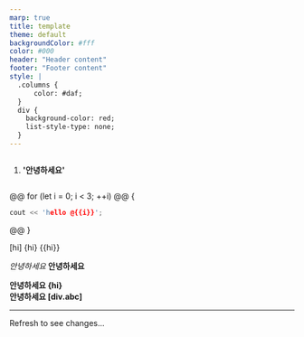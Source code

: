 ```yaml
---
marp: true
title: template
theme: default
backgroundColor: #fff
color: #000
header: "Header content"
footer: "Footer content"
style: |
  .columns {
      color: #daf;
  }
  div {
    background-color: red;
    list-style-type: none;
  }
---
```


<div class='columns'>
    <ol>
        <li>
            <b>'안녕하세요'</b>
        </li>
    </ol>
</div>

@@ for (let i = 0; i < 3; ++i)
@@ {

```cpp
cout << 'hello @{{i}}';
```

@@ }

[hi]
{hi}
{{hi}}

_안녕하세요_
**안녕하세요**

<div class="abc"><b>안녕하세요 {hi}</b></div>
<b>안녕하세요 [div.abc]</b>

---

Refresh to see changes...

<p id="date1"></p>
<p id="date2"></p>
<p id="date3"></p>

<script>
    const now = new Date()
    document.getElementById("date1").innerHTML = now;
    // document.getElementById("date2").innerHTML = now.toLocaleDateString("en-US");
    // document.getElementById("date3").innerHTML = now.toLocaleDateString("en-US", {weekday: 'long'});
</script>
